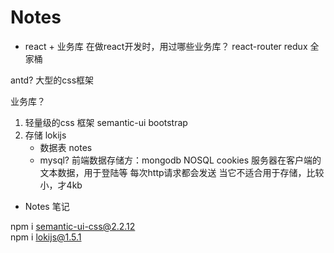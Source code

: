 # Notes
- react + 业务库
在做react开发时，用过哪些业务库？
react-router
redux 全家桶

antd?  大型的css框架

业务库？
1. 轻量级的css 框架  semantic-ui  bootstrap
2. 存储 lokijs
    - 数据表 notes
    - mysql? 前端数据存储方：mongodb NOSQL
        cookies 服务器在客户端的文本数据，用于登陆等
        每次http请求都会发送 当它不适合用于存储，比较小，才4kb
- Notes 笔记

npm i semantic-ui-css@2.2.12  
npm i lokijs@1.5.1
